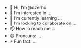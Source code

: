 - 👋 Hi, I’m @dzerho
- 👀 I’m interested in ...
- 🌱 I’m currently learning ...
- 💞️ I’m looking to collaborate on ...
- 📫 How to reach me ...
- 😄 Pronouns: ...
- ⚡ Fun fact: ...

<!---
dzerho/dzerho is a ✨ special ✨ repository because its `README.md` (this file) appears on your GitHub profile.
You can click the Preview link to take a look at your changes.
--->
